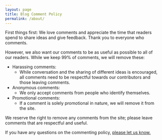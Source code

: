 ```yaml
---
layout: page
title: Blog Comment Policy
permalink: /about/
---
```


First things first: We love comments and appreciate the time that
readers spend to share ideas and give feedback. 
Thank you to everyone who comments.

However, we also want our comments to be as useful as possible to all of our readers. 
While we keep 99% of comments, we will remove these:

  * Harassing comments: 
    * While conversation and the sharing of different ideas is encouraged, all comments need to be respectful towards our contributors and those leaving comments.
  * Anonymous comments: 
    * We only accept comments from people who identify themselves.
  * Promotional comments:
    * If a comment is solely promotional in nature, we will remove it from the site.

We reserve the right to remove any comments from the site; please leave comments that are respectful and useful.

If you have any questions on the commenting policy, [please let us know.](mailto:MisterYsLab@gmail.com)
